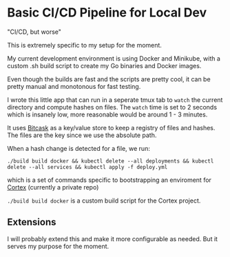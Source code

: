 # Basic CI/CD Pipeline for Local Dev

"CI/CD, but worse"

This is extremely specific to my setup for the moment.

My current development environment is using Docker and Minikube, with a custom .sh build script
to create my Go binaries and Docker images.

Even though the builds are fast and the scripts are pretty cool, it can be pretty manual and monotonous
for fast testing.

I wrote this little app that can run in a seperate tmux tab to `watch` the current directory and compute hashes on files. The `watch` time is set to 2 seconds which is insanely low, more reasonable would be around 1 - 3 minutes.

It uses [Bitcask](github.com/prologic/bitcask) as a key/value store to keep a registry of files and hashes. The files are the key since we use the absolute path. 

When a hash change is detected for a file, we run:

`./build build docker && kubectl delete --all deployments && kubectl delete --all services && kubectl apply -f deploy.yml` 

which is a set of commands specific to bootstrapping an enviroment for [Cortex](github.com/cishiv/Cortex) (currently a private repo) 

`./build build docker` is a custom build script for the Cortex project.

## Extensions

I will probably extend this and make it more configurable as needed. But it serves my purpose for the moment.
